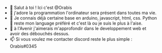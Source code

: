 - 👋 Salut à toi ! Ici c'est @Orabis
- 👀 j'adore la programmation l'ordinateur sera présent dans toutes ma vie.
- 🌱 Je connais déjà certaine base en arduino, javascript, html, css. Python 🐍 reste mon language préféré et c'est là ou je suis le plus à l'aise.
- 💞️ à l'Avenir j'aimerais m'approfondir dans le developpement web et avoir des débouchés dessus.
- 📫 Si vous voulez me contacter discord reste le plus simple : Orabis#0345
    
<!---
Orabis/Orabis is a ✨ special ✨ repository because its `README.md` (this file) appears on your GitHub profile.
You can click the Preview link to take a look at your changes.
--->
